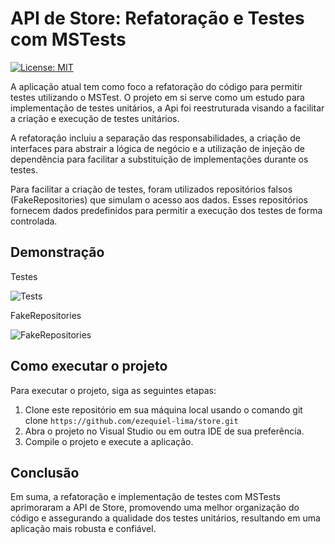 # API de Store: Refatoração e Testes com MSTests

[![License: MIT](https://img.shields.io/badge/License-MIT-yellow.svg)](https://github.com/ezequiel-lima/store/blob/master/LICENSE.txt)

A aplicação atual tem como foco a refatoração do código para permitir testes utilizando o MSTest. O projeto em si serve como um estudo para implementação de testes unitários, a Api foi reestruturada visando a facilitar a criação e execução de testes unitários.

A refatoração incluiu a separação das responsabilidades, a criação de interfaces para abstrair a lógica de negócio e a utilização de injeção de dependência para facilitar a substituição de implementações durante os testes.

Para facilitar a criação de testes, foram utilizados repositórios falsos (FakeRepositories) que simulam o acesso aos dados. Esses repositórios fornecem dados predefinidos para permitir a execução dos testes de forma controlada.

## Demonstração 

Testes

![Tests](https://github.com/ezequiel-lima/store/assets/81567476/f77525aa-3a82-4233-aacd-25720c617bcf)

FakeRepositories

![FakeRepositories](https://github.com/ezequiel-lima/store/assets/81567476/e2c3052f-6731-4202-96bb-ea52b7fa1637)

## Como executar o projeto
Para executar o projeto, siga as seguintes etapas:

1. Clone este repositório em sua máquina local usando o comando git clone `https://github.com/ezequiel-lima/store.git`
2. Abra o projeto no Visual Studio ou em outra IDE de sua preferência.
3. Compile o projeto e execute a aplicação.

## Conclusão
Em suma, a refatoração e implementação de testes com MSTests aprimoraram a API de Store, promovendo uma melhor organização do código e assegurando a qualidade dos testes unitários, resultando em uma aplicação mais robusta e confiável.
